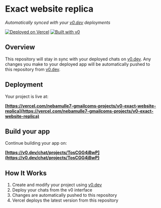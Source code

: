 # Exact website replica

*Automatically synced with your [v0.dev](https://v0.dev) deployments*

[![Deployed on Vercel](https://img.shields.io/badge/Deployed%20on-Vercel-black?style=for-the-badge&logo=vercel)](https://vercel.com/nebamulle7-gmailcoms-projects/v0-exact-website-replica)
[![Built with v0](https://img.shields.io/badge/Built%20with-v0.dev-black?style=for-the-badge)](https://v0.dev/chat/projects/TosCGG4jBwP)

## Overview

This repository will stay in sync with your deployed chats on [v0.dev](https://v0.dev).
Any changes you make to your deployed app will be automatically pushed to this repository from [v0.dev](https://v0.dev).

## Deployment

Your project is live at:

**[https://vercel.com/nebamulle7-gmailcoms-projects/v0-exact-website-replica](https://vercel.com/nebamulle7-gmailcoms-projects/v0-exact-website-replica)**

## Build your app

Continue building your app on:

**[https://v0.dev/chat/projects/TosCGG4jBwP](https://v0.dev/chat/projects/TosCGG4jBwP)**

## How It Works

1. Create and modify your project using [v0.dev](https://v0.dev)
2. Deploy your chats from the v0 interface
3. Changes are automatically pushed to this repository
4. Vercel deploys the latest version from this repository
